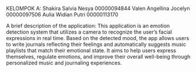 KELOMPOK A: 
Shakira Salvia Nesya 00000094844 
Valen Angellina Jocelyn 00000097506 
Aulia Widian Putri 00000113170

A brief description of the application: This application is an emotion detection system that utilizes a camera to recognize the user’s facial expressions in real time. Based on the detected mood, the app allows users to write journals reflecting their feelings and automatically suggests music playlists that match their emotional state. It aims to help users express themselves, regulate emotions, and improve their overall well-being through personalized music and journaling experiences.
